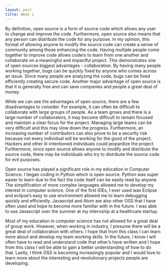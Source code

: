 ```yaml
---
layout: post
title: Week 1
---
```



By definition, open source is a form of source code which allows any user to change
and improve the code. Furthermore, open source also means that any person can
distribute the code for any purpose. In my opinion, this format of allowing anyone to
modify the source code can create a sense of community among those enhancing the
code. Having multiple people come together to improve code allows coders to learn
from one another and collaborate on a meaningful and impactful project. This
demonstrates one of open sources biggest advantages - collaboration. By having many
people working together, bugs can be quickly fixed by anyone who comes across an
issue. Since many people are analyzing the code, bugs can be fixed efficiently
creating secure code. Another major advantage of open source is that it is generally
free and can save companies and people a great deal of money. 

While we can see the advantages of open source, there are a few disadvantages to
consider. For example, it can often be difficult to collaborate with large groups of
people. As a team grows and there is a large number of collaborators, it may become
difficult to remain focused and maintain a clear focus for the project. Managing
large teams can be very difficult and this may slow down the progress. Furthermore,
an increasing number of contributors can also prove to be a security risk because not
every individual will be working for the good of the project. Hackers and other
ill-intentioned individuals could jeopardize the project. Furthermore, since open
source allows anyone to modify and distribute the source code, there may be
individuals who try to distribute the source code for evil purposes.

Open source has played a significant role in my education in Computer Science. I
began coding in Python which is open source. Python was super easier to learn due to
the fact the code itself can be easily read by anyone. The simplification of more
complex languages allowed me to develop my interest in computer science.  One of the
first IDEs, I ever used was Eclipse and eclipse’s easy to use environment allowed me
to learn debugging quickly and efficiently. Javascript and Atom are also other OSS
that I have often used and hope to become more familiar with in the future. I was
able to use Javascript over the summer at my internship at a healthcare startup.  

Most of my education in computer science has not allowed for a great deal of group
work. However, when working in industry, I presume there will be a great deal of
collaboration with others. I hope that from this class I can learn more about and
develop my team working skills. In the future, I know I will often have to read and
understand code that other’s have written and I hope from this class I will be able
to gain a better understanding of how to do that. Lastly, I think OSS is becoming
increasingly popular and I would love to learn more about the interesting and
revolutionary projects people are developing.
